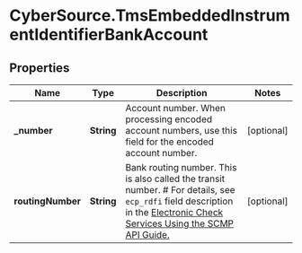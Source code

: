 # CyberSource.TmsEmbeddedInstrumentIdentifierBankAccount

## Properties
Name | Type | Description | Notes
------------ | ------------- | ------------- | -------------
**_number** | **String** | Account number.  When processing encoded account numbers, use this field for the encoded account number.  | [optional] 
**routingNumber** | **String** | Bank routing number. This is also called the transit number.  # For details, see `ecp_rdfi` field description in the [Electronic Check Services Using the SCMP API Guide.](https://apps.cybersource.com/library/documentation/dev_guides/EChecks_SCMP_API/html/)  | [optional] 


